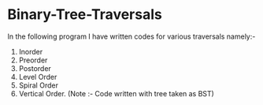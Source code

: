 # Binary-Tree-Traversals
In the following program I have written codes for various traversals namely:- 
1. Inorder
2. Preorder
3. Postorder
4. Level Order
5. Spiral Order
6. Vertical Order.
(Note :- Code written with tree taken as BST)
